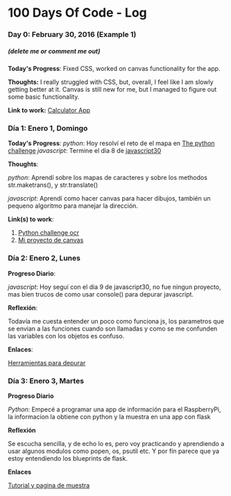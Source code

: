# 100 Days Of Code - Log

### Day 0: February 30, 2016 (Example 1)
##### (delete me or comment me out)

**Today's Progress**: Fixed CSS, worked on canvas functionality for the app.

**Thoughts:** I really struggled with CSS, but, overall, I feel like I am slowly getting better at it. Canvas is still new for me, but I managed to figure out some basic functionality.

**Link to work:** [Calculator App](http://www.example.com)

### Día 1: Enero 1, Domingo

**Today's Progress**: 
*python*: Hoy resolví el reto de el mapa en [The python challenge](http://www.pythonchallenge.com/pc/def/map.html) 
*javascript*: Termine el dia 8 de [javascript30](http://javascript30.com)

**Thoughts**: 

*python*: Aprendí sobre los mapas de caracteres y sobre los methodos str.maketrans(), y str.translate()

*javascript*: Aprendí como hacer canvas para hacer dibujos, también un pequeno algoritmo para manejar la dirección.

**Link(s) to work**:

1. [Python challenge ocr](http://www.pythonchallenge.com/pc/def/ocr.html)
2. [Mi proyecto de canvas](https://github.com/ponkbrown/30ProyectosJavascript/tree/master/8Canvas)

### Día 2: Enero 2, Lunes

**Progreso Diario**:

*javascript*: Hoy seguí con el dia 9 de javascript30, no fue ningun proyecto, mas bien
trucos de como usar console() para depurar javascript.

**Reflexión**:

Todavía me cuesta entender un poco como funciona js, los parametros que se envian a las funciones cuando son llamadas
y como se me confunden las variables con los objetos es confuso.

**Enlaces**:

[Herramientas para depurar](https://github.com/ponkbrown/30ProyectosJavascript/tree/master/9Tools)

### Día 3: Enero 3, Martes

**Progreso Diario**

*Python*: Empecé a programar una app de información para el RaspberryPi, la informacion la obtiene con python y la muestra
en una app con flask

**Reflexión**

Se escucha sencilla, y de echo lo es, pero voy practicando y aprendiendo a usar algunos modulos como popen, os, psutil etc. Y por 
fín parece que ya estoy entendiendo los blueprints de flask.

**Enlaces**

[Tutorial y pagina de muestra](http://www.ashokraja.me/post/Raspberry-Pi-System-Information-Web-Application-with-Python-and-Flask.aspx)

